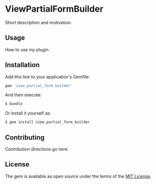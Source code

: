 # ViewPartialFormBuilder
Short description and motivation.

## Usage
How to use my plugin.

## Installation
Add this line to your application's Gemfile:

```ruby
gem 'view_partial_form_builder'
```

And then execute:
```bash
$ bundle
```

Or install it yourself as:
```bash
$ gem install view_partial_form_builder
```

## Contributing
Contribution directions go here.

## License
The gem is available as open source under the terms of the [MIT License](https://opensource.org/licenses/MIT).
